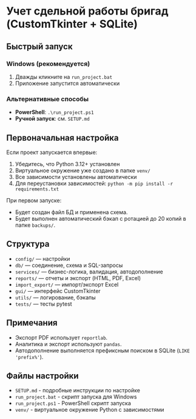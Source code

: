 # Учет сдельной работы бригад (CustomTkinter + SQLite)

## Быстрый запуск

### Windows (рекомендуется)
1. Дважды кликните на `run_project.bat`
2. Приложение запустится автоматически

### Альтернативные способы
- **PowerShell**: `.\run_project.ps1`
- **Ручной запуск**: см. `SETUP.md`

## Первоначальная настройка

Если проект запускается впервые:
1. Убедитесь, что Python 3.12+ установлен
2. Виртуальное окружение уже создано в папке `venv/`
3. Все зависимости установлены автоматически
4. Для переустановки зависимостей: `python -m pip install -r requirements.txt`

При первом запуске:
- Будет создан файл БД и применена схема.
- Будет выполнен автоматический бэкап с ротацией до 20 копий в папке `backups/`.

## Структура
- `config/` — настройки
- `db/` — соединение, схема и SQL-запросы
- `services/` — бизнес-логика, валидация, автодополнение
- `reports/` — отчеты и экспорт (HTML, PDF, Excel)
- `import_export/` — импорт/экспорт Excel
- `gui/` — интерфейс CustomTkinter
- `utils/` — логирование, бэкапы
- `tests/` — тесты pytest

## Примечания
- Экспорт PDF использует `reportlab`.
- Аналитика и экспорт используют `pandas`.
- Автодополнение выполняется префиксным поиском в SQLite (`LIKE 'prefix%'`).

## Файлы настройки
- `SETUP.md` - подробные инструкции по настройке
- `run_project.bat` - скрипт запуска для Windows
- `run_project.ps1` - PowerShell скрипт запуска
- `venv/` - виртуальное окружение Python с зависимостями

